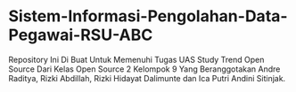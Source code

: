 # Sistem-Informasi-Pengolahan-Data-Pegawai-RSU-ABC
Repository Ini Di Buat Untuk Memenuhi Tugas UAS Study Trend Open Source Dari Kelas Open Source 2 Kelompok 9 Yang Beranggotakan Andre Raditya, Rizki Abdillah, Rizki Hidayat Dalimunte dan  Ica Putri Andini Sitinjak.
